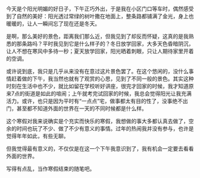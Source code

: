今天是个阳光明媚的好日子，下午正巧外出，于是我在小区门口等车时，偶然感受到了自然的美好：阳光透过常绿的树叶撒在地面上，整条路都铺满了金光，身上也暖暖的，让人一瞬间忘了现在还是冬天。

是啊，那么美好的景色，距离我们那么近，但我见到了却反而怀疑，这真的是我熟悉的那条路吗？平时我见到它是什么样子的？冬日放学回家，大多天色昏暗阴沉，让人不想在寒风中多待一秒；夏天放学回家，阳光晒着刺眼，只让人期待家里开着的空调。

或许说到底，我只是几乎从来没有在意过这片景色罢了。在这个悠闲的，没什么事情赶着做的下午，我当然也就有了观赏的心思，见到了不同一般的景色。其实这种时刻在生活中也不少，就比如留在学校听好讲座，很完才回家的时候，我才知道原来7点的街道是如此的喧闹；上午就考完试回家的时候，我总会觉得阳光让我充满活力。或许，也只是因为平时有“一点点”宅，做事都太有目的性了，没事绝不出门，甚至都不知道外面的世界在一天的不同时候都是什么样。

这个寒假对我来说确实是个充实而快乐的寒假，我想做的事大多都认真去做了，空余的时间也玩了不少、做了不少有意义的事情。过年的热闹我并没有参与，也许是觉得年年如此，有些无聊。

但我觉得最有意义的，不仅仅是在这一个下午我意识到了，我有机会一定要去看看外面的世界。

写得有点乱，当作寒假结束的随笔吧。